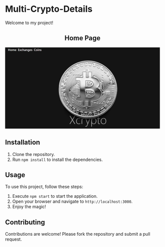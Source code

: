 # Multi-Crypto-Details

Welcome to my project!
<h2 Align="center">Home Page</h2>

![Demo](https://github.com/AlyaniMamad/Live-Webs-GIFs/blob/Alyani/Crypto.png)

## Installation

1. Clone the repository.
2. Run `npm install` to install the dependencies.

## Usage

To use this project, follow these steps:

1. Execute `npm start` to start the application.
2. Open your browser and navigate to `http://localhost:3000`.
3. Enjoy the magic!

## Contributing

Contributions are welcome! Please fork the repository and submit a pull request.
